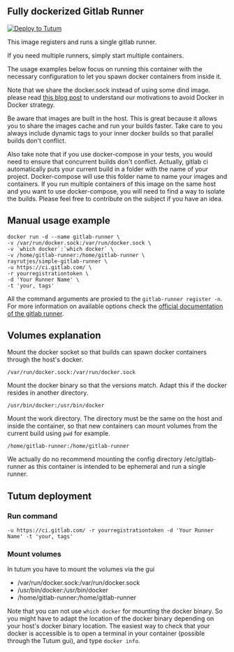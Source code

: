 Fully dockerized Gitlab Runner
------------------------------
[![Deploy to Tutum](https://s.tutum.co/deploy-to-tutum.svg)](https://dashboard.tutum.co/stack/deploy/)

This image registers and runs a single gitlab runner.

If you need multiple runners, simply start multiple containers.

The usage examples below focus on running this container with the necessary configuration to let you
spawn docker containers from inside it.

Note that we share the docker.sock instead of using some dind image. please read [this blog post](https://jpetazzo.github.io/2015/09/03/do-not-use-docker-in-docker-for-ci/) to understand our motivations to avoid Docker in Docker strategy.

Be aware that images are built in the host. This is great because it allows you to share the images cache and run your builds faster. Take care to you always include dynamic tags to your inner docker builds so that parallel builds don't conflict.

Also take note that if you use docker-compose in your tests, you would need to ensure that concurrent builds don't conflict. Actually, gitlab ci automatically puts your current build in a folder with the name of your project. Docker-compose will use this folder name to name your images and containers. If you run multiple containers of this image on the same host and you want to use docker-compose, you will need to find a way to isolate the builds. Please feel free to contribute on the subject if you have an idea.

Manual usage example
-------------
```
docker run -d --name gitlab-runner \
-v /var/run/docker.sock:/var/run/docker.sock \
-v `which docker`:`which docker` \
-v /home/gitlab-runner:/home/gitlab-runner \
rayrutjes/simple-gitlab-runner \
-u https://ci.gitlab.com/ \
-r yourregistrationtoken \
-d 'Your Runner Name' \
-t 'your, tags'
```
All the command arguments are proxied to the `gitlab-runner register -n`. For more information on available options check the [official documentation of the gitlab runner](https://gitlab.com/gitlab-org/gitlab-ci-multi-runner/tree/master/docs).


Volumes explanation
-------------------
Mount the docker socket so that builds can spawn docker containers through the host's docker.
```
/var/run/docker.sock:/var/run/docker.sock
```

Mount the docker binary so that the versions match. Adapt this if the docker resides in another directory.
```
/usr/bin/docker:/usr/bin/docker
```

Mount the work directory. The directory must be the same on the host and inside the container, so that new containers can mount volumes from the current build using `pwd` for example.
```
/home/gitlab-runner:/home/gitlab-runner
```

We actually do no recommend mounting the config directory /etc/gitlab-runner as this container is intended to be ephemeral and run a single runner.

Tutum deployment
-----

### Run command
```
-u https://ci.gitlab.com/ -r yourregistrationtoken -d 'Your Runner Name' -t 'your, tags'
```

### Mount volumes
In tutum you have to mount the volumes via the gui

* /var/run/docker.sock:/var/run/docker.sock
* /usr/bin/docker:/usr/bin/docker
* /home/gitlab-runner:/home/gitlab-runner

Note that you can not use `which docker` for mounting the docker binary. So you might have to adapt the location of the docker binary depending on your host's docker binary location. The easiest way to check that your docker is accessible is to open a terminal in your container (possible through the Tutum gui), and type `docker info`.
